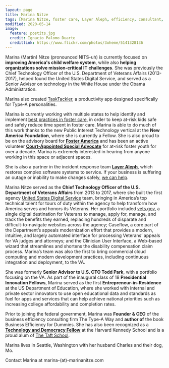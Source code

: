 ```yaml
---
layout: page
title: Marina Nitze
tags: [Marina Nitze, foster care, Layer Aleph, efficiency, consultant, productivity, Veterans Affairs, VA, CTO, Chief Technology Officer]
modified: 2020-05-14
image:
  feature: postits.jpg
  credit: Ignacio Palomo Duarte
  creditlink: https://www.flickr.com/photos/3oheme/5141328136
---
```



Marina (Martin) Nitze (pronounced NITS-uh) is currently focused on **improving America's child welfare system**, while also **helping organizations solve mission-critical IT challenges**. She was previously the Chief Technology Officer of the U.S. Department of Veterans Affairs (2013-2017), helped found the United States Digital Service, and served as a Senior Advisor on technology in the White House under the Obama Administration.

Marina also created [TaskTackler](https://www.tasktackler.com/), a productivity app designed specifically for Type-A personalities.

Marina is currently working with multiple states to help identify and implement [best practices in foster care](https://www.childwelfareplaybook.com), in order to keep at-risk kids safe and safely reduce time spent in foster care. Marina is able to do much of this work thanks to the new Public Interest Technology vertical at the **New America Foundation**, where she is currently a Fellow. She is also proud to be on the advisory board for [**Foster America**](https://www.foster-america.org) and has been an active volunteer [**Court-Appointed Special Advocate**](http://www.casaforchildren.org/) for at-risk foster youth for over a decade. Marina is extremely interested in hearing from anyone working in this space or adjacent spaces.

She is also a partner in the incident response team [**Layer Aleph**](https://www.layeraleph.com), which restores complex software systems to service. If your business is suffering an outage or inability to make changes safely, [we can help](https://www.layeraleph.com).


Marina Nitze served as the **Chief Technology Officer of the U.S. Department of Veterans Affairs** from 2013 to 2017, where she built the first agency [United States Digital Service](https://www.usds.gov) team, bringing in America’s top technical talent for tours of duty within the agency to help transform how America serves and honors its Veterans. Her portfolio included [vets.gov](https://www.vets.gov), a single digital destination for Veterans to manage, apply for, manage, and track the benefits they earned, replacing hundreds of disparate and difficult-to-navigate websites across the agency; Caseflow, a core part of the Department’s appeals modernization effort that provides a modern, intuitive, and largely automated interface for processing Veterans’ appeals for VA judges and attorneys; and the Clinician User Interface, a Web-based wizard that streamlines and shortens the disability compensation claim process. Marina’s team was also the first to bring commercial cloud computing and modern development practices, including continuous integration and deployment, to the VA.

She was formerly **Senior Advisor to U.S. CTO Todd Park**, with a portfolio focusing on the VA. As part of the inaugural class of 18 **Presidential Innovation Fellows**, Marina served as the first **Entrepreneur-in-Residence** at the US Department of Education, where she worked with internal and private sector innovators to use open educational data and standards as fuel for apps and services that can help achieve national priorities such as increasing college affordability and completion rates. 

Prior to joining the federal government, Marina was **Founder & CEO** of the business efficiency consulting firm The Type-A Way and **author of** the book Business Efficiency for Dummies. She has also been recognized as a [**Technology and Democracy Fellow**](https://ash.harvard.edu/technology-and-democracy-fellowship) at the Harvard Kennedy School and is a proud alum of [The Taft School](https://www.taftschool.org).

Marina lives in Seattle, Washington with her husband Charles and their dog, Mo.

Contact Marina at marina-(at)-marinanitze.com

